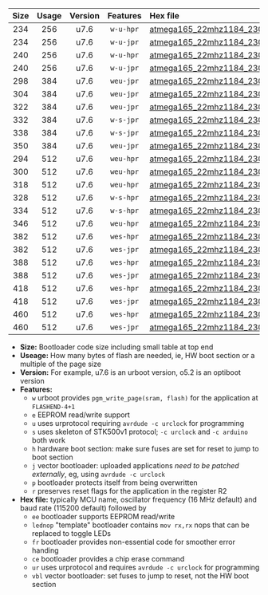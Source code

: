 |Size|Usage|Version|Features|Hex file|
|:-:|:-:|:-:|:-:|:--|
|234|256|u7.6|`w-u-hpr`|[atmega165_22mhz1184_230400bps_ur.hex](https://raw.githubusercontent.com/stefanrueger/urboot/main//atmega165_22mhz1184_230400bps_ur.hex)|
|234|256|u7.6|`w-u-jpr`|[atmega165_22mhz1184_230400bps_ur_vbl.hex](https://raw.githubusercontent.com/stefanrueger/urboot/main//atmega165_22mhz1184_230400bps_ur_vbl.hex)|
|240|256|u7.6|`w-u-hpr`|[atmega165_22mhz1184_230400bps_lednop_ur.hex](https://raw.githubusercontent.com/stefanrueger/urboot/main//atmega165_22mhz1184_230400bps_lednop_ur.hex)|
|240|256|u7.6|`w-u-jpr`|[atmega165_22mhz1184_230400bps_lednop_ur_vbl.hex](https://raw.githubusercontent.com/stefanrueger/urboot/main//atmega165_22mhz1184_230400bps_lednop_ur_vbl.hex)|
|298|384|u7.6|`weu-jpr`|[atmega165_22mhz1184_230400bps_ee_ur_vbl.hex](https://raw.githubusercontent.com/stefanrueger/urboot/main//atmega165_22mhz1184_230400bps_ee_ur_vbl.hex)|
|304|384|u7.6|`weu-jpr`|[atmega165_22mhz1184_230400bps_ee_lednop_ur_vbl.hex](https://raw.githubusercontent.com/stefanrueger/urboot/main//atmega165_22mhz1184_230400bps_ee_lednop_ur_vbl.hex)|
|322|384|u7.6|`weu-jpr`|[atmega165_22mhz1184_230400bps_ee_lednop_fr_ur_vbl.hex](https://raw.githubusercontent.com/stefanrueger/urboot/main//atmega165_22mhz1184_230400bps_ee_lednop_fr_ur_vbl.hex)|
|332|384|u7.6|`w-s-jpr`|[atmega165_22mhz1184_230400bps_vbl.hex](https://raw.githubusercontent.com/stefanrueger/urboot/main//atmega165_22mhz1184_230400bps_vbl.hex)|
|338|384|u7.6|`w-s-jpr`|[atmega165_22mhz1184_230400bps_lednop_vbl.hex](https://raw.githubusercontent.com/stefanrueger/urboot/main//atmega165_22mhz1184_230400bps_lednop_vbl.hex)|
|350|384|u7.6|`weu-jpr`|[atmega165_22mhz1184_230400bps_ee_lednop_fr_ce_ur_vbl.hex](https://raw.githubusercontent.com/stefanrueger/urboot/main//atmega165_22mhz1184_230400bps_ee_lednop_fr_ce_ur_vbl.hex)|
|294|512|u7.6|`weu-hpr`|[atmega165_22mhz1184_230400bps_ee_ur.hex](https://raw.githubusercontent.com/stefanrueger/urboot/main//atmega165_22mhz1184_230400bps_ee_ur.hex)|
|300|512|u7.6|`weu-hpr`|[atmega165_22mhz1184_230400bps_ee_lednop_ur.hex](https://raw.githubusercontent.com/stefanrueger/urboot/main//atmega165_22mhz1184_230400bps_ee_lednop_ur.hex)|
|318|512|u7.6|`weu-hpr`|[atmega165_22mhz1184_230400bps_ee_lednop_fr_ur.hex](https://raw.githubusercontent.com/stefanrueger/urboot/main//atmega165_22mhz1184_230400bps_ee_lednop_fr_ur.hex)|
|328|512|u7.6|`w-s-hpr`|[atmega165_22mhz1184_230400bps.hex](https://raw.githubusercontent.com/stefanrueger/urboot/main//atmega165_22mhz1184_230400bps.hex)|
|334|512|u7.6|`w-s-hpr`|[atmega165_22mhz1184_230400bps_lednop.hex](https://raw.githubusercontent.com/stefanrueger/urboot/main//atmega165_22mhz1184_230400bps_lednop.hex)|
|346|512|u7.6|`weu-hpr`|[atmega165_22mhz1184_230400bps_ee_lednop_fr_ce_ur.hex](https://raw.githubusercontent.com/stefanrueger/urboot/main//atmega165_22mhz1184_230400bps_ee_lednop_fr_ce_ur.hex)|
|382|512|u7.6|`wes-hpr`|[atmega165_22mhz1184_230400bps_ee.hex](https://raw.githubusercontent.com/stefanrueger/urboot/main//atmega165_22mhz1184_230400bps_ee.hex)|
|382|512|u7.6|`wes-jpr`|[atmega165_22mhz1184_230400bps_ee_vbl.hex](https://raw.githubusercontent.com/stefanrueger/urboot/main//atmega165_22mhz1184_230400bps_ee_vbl.hex)|
|388|512|u7.6|`wes-hpr`|[atmega165_22mhz1184_230400bps_ee_lednop.hex](https://raw.githubusercontent.com/stefanrueger/urboot/main//atmega165_22mhz1184_230400bps_ee_lednop.hex)|
|388|512|u7.6|`wes-jpr`|[atmega165_22mhz1184_230400bps_ee_lednop_vbl.hex](https://raw.githubusercontent.com/stefanrueger/urboot/main//atmega165_22mhz1184_230400bps_ee_lednop_vbl.hex)|
|418|512|u7.6|`wes-hpr`|[atmega165_22mhz1184_230400bps_ee_lednop_fr.hex](https://raw.githubusercontent.com/stefanrueger/urboot/main//atmega165_22mhz1184_230400bps_ee_lednop_fr.hex)|
|418|512|u7.6|`wes-jpr`|[atmega165_22mhz1184_230400bps_ee_lednop_fr_vbl.hex](https://raw.githubusercontent.com/stefanrueger/urboot/main//atmega165_22mhz1184_230400bps_ee_lednop_fr_vbl.hex)|
|460|512|u7.6|`wes-hpr`|[atmega165_22mhz1184_230400bps_ee_lednop_fr_ce.hex](https://raw.githubusercontent.com/stefanrueger/urboot/main//atmega165_22mhz1184_230400bps_ee_lednop_fr_ce.hex)|
|460|512|u7.6|`wes-jpr`|[atmega165_22mhz1184_230400bps_ee_lednop_fr_ce_vbl.hex](https://raw.githubusercontent.com/stefanrueger/urboot/main//atmega165_22mhz1184_230400bps_ee_lednop_fr_ce_vbl.hex)|

- **Size:** Bootloader code size including small table at top end
- **Useage:** How many bytes of flash are needed, ie, HW boot section or a multiple of the page size
- **Version:** For example, u7.6 is an urboot version, o5.2 is an optiboot version
- **Features:**
  + `w` urboot provides `pgm_write_page(sram, flash)` for the application at `FLASHEND-4+1`
  + `e` EEPROM read/write support
  + `u` uses urprotocol requiring `avrdude -c urclock` for programming
  + `s` uses skeleton of STK500v1 protocol; `-c urclock` and `-c arduino` both work
  + `h` hardware boot section: make sure fuses are set for reset to jump to boot section
  + `j` vector bootloader: uploaded applications *need to be patched externally*, eg, using `avrdude -c urclock`
  + `p` bootloader protects itself from being overwritten
  + `r` preserves reset flags for the application in the register R2
- **Hex file:** typically MCU name, oscillator frequency (16 MHz default) and baud rate (115200 default) followed by
  + `ee` bootloader supports EEPROM read/write
  + `lednop` "template" bootloader contains `mov rx,rx` nops that can be replaced to toggle LEDs
  + `fr` bootloader provides non-essential code for smoother error handing
  + `ce` bootloader provides a chip erase command
  + `ur` uses urprotocol and requires `avrdude -c urclock` for programming
  + `vbl` vector bootloader: set fuses to jump to reset, not the HW boot section
